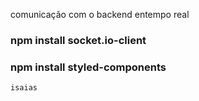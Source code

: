 comunicação com o backend entempo real

### npm install socket.io-client

### npm install styled-components

```bash
isaias
```
